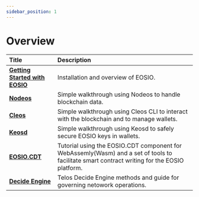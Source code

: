 ```yaml
---
sidebar_position: 1
---
```



# Overview

| Title | Description |
| :--- | :--- |
| [**Getting Started with EOSIO**](nodeos.md) | Installation and overview of EOSIO. |
| [**Nodeos**](nodeos.md) | Simple walkthrough using Nodeos to handle blockchain data. |
| [**Cleos**](cleos.md) | Simple walkthrough using Cleos CLI to interact with the blockchain and to manage wallets. |
| [**Keosd**](keosd.md) | Simple walkthrough using Keosd to safely secure EOSIO keys in wallets. |
| [**EOSIO.CDT**](eosio.cdt.md) | Tutorial using the EOSIO.CDT component for WebAssemly(Wasm) and a set of tools to facilitate smart contract writing for the EOSIO platform. |
| [**Decide Engine**](decide_engine.md) | Telos Decide Engine methods and guide for governing netowork operations.  |